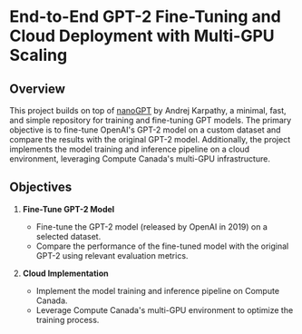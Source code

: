 # End-to-End GPT-2 Fine-Tuning and Cloud Deployment with Multi-GPU Scaling

## Overview

This project builds on top of [nanoGPT](https://github.com/karpathy/nanoGPT) by Andrej Karpathy, a minimal, fast, and simple repository for training and fine-tuning GPT models. The primary objective is to fine-tune OpenAI's GPT-2 model on a custom dataset and compare the results with the original GPT-2 model. Additionally, the project implements the model training and inference pipeline on a cloud environment, leveraging Compute Canada's multi-GPU infrastructure.

## Objectives

1. **Fine-Tune GPT-2 Model**
   - Fine-tune the GPT-2 model (released by OpenAI in 2019) on a selected dataset.
   - Compare the performance of the fine-tuned model with the original GPT-2 using relevant evaluation metrics.
   
2. **Cloud Implementation**
   - Implement the model training and inference pipeline on Compute Canada.
   - Leverage Compute Canada's multi-GPU environment to optimize the training process.
